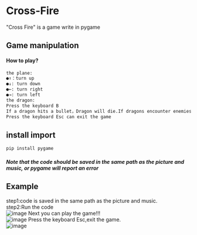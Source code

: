 # Cross-Fire
"Cross Fire" is a game write in pygame  
## Game manipulation  
#### How to play?  
```Python
the plane:  
●↑：turn up  
●↓: turn down  
●←: turn right  
●→: turn left  
the dragon:  
Press the keyboard B  
If a dragon hits a bullet，Dragon will die.If dragons encounter enemies，The enemy will die. 
Press the keyboard Esc can exit the game  
```
## install import  
```Python
pip install pygame
```
##### Note that the code should be saved in the same path as the picture and music, or pygame will report an error  
## Example  
step1:code is saved in the same path as the picture and music.  
step2:Run the code  
![image](https://github.com/stepfencurryxiao/Cross-Fire/blob/master/.github/run01.png)
Next you can play the game!!!  
![image](https://github.com/stepfencurryxiao/Cross-Fire/blob/master/.github/rum02.png)
Press the keyboard Esc,exit the game.  
![image](https://github.com/stepfencurryxiao/Cross-Fire/blob/master/.github/run03.png)


  
    



